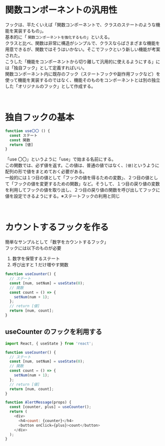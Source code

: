 # 関数コンポーネントの汎用性

フックは、平たくいえば「関数コンポーネントで、クラスのステートのような機能を実装するもの」。  
基本的に「 `関数コンポーネントを強化するもの`」といえる。  
クラスと比べ、関数は非常に構造がシンプルで、クラスならばさまざまな機能を用意できるが、関数ではそうはいかない。そこでフックという新しい機能が考案された。  
こうした「機能をコンポーネントから切り離して汎用的に使えるようにする」には「独自フック」として定義すればいい。  
関数コンポーネント内に既存のフック（ステートフックや副作用フックなど）を使って機能を実装するのではなく、機能そのものをコンポーネントとは別の独立した「オリジナルのフック」として作成する。

 <br />

# 独自フックの基本

```js
function use〇〇 () {
  const ステート
  const 関数
  return [値]
}
```

「use 〇〇」というように「use」で始まる名前にする。  
この関数では、必ず値を返す。この値は、普通の値ではなく、`[値]`というように配列の形で値をまとめておく必要がある。  
一般的には１つ目の値として「フックの値を得るための変数」、２つ目の値として「フックの値を変更するための関数」など。そうして、１つ目の戻り値の変数を利用してフックの値を取り出し、２つ目の戻り値の関数を呼び出してフックに値を設定できるようにする。※ステートフックの利用と同じ

<br />

# カウントするフックを作る

簡単なサンプルとして「数字をカウントするフック」  
フックには以下のものが必要

1. 数字を保管するステート
2. 呼び出すと 1 だけ増やす関数

```js
function useCounter() {
  // ステート
  const [num, setNum] = useState(0);
  // 関数
  const count = () => {
    setNum(num + 1);
  };
  // return [値]
  return [num, count];
}
```

## useCounter のフックを利用する

```js
import React, { useState } from 'react';

function useCounter() {
  // ステート
  const [num, setNum] = useState(0);
  // 関数
  const count = () => {
    setNum(num + 1);
  };
  // return [値]
  return [num, count];
}

function AlertMessage(props) {
  const [counter, plus] = useCounter();
  return (
    <div>
      <h4>count: {counter}</h4>
      <button onClick={plus}>count</button>
    </div>
  );
}
```
